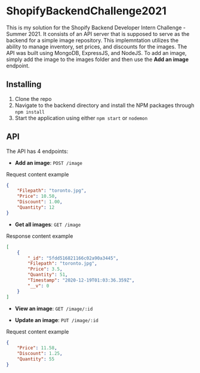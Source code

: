 # ShopifyBackendChallenge2021
This is my solution for the Shopify Backend Developer Intern Challenge - Summer 2021. It consists of an API server that is supposed to serve as the backend for a simple image repository. This implemntation utilizes the ability to manage inventory, set prices, and discounts for the images. The API was built using MongoDB, ExpressJS, and NodeJS. To add an image, simply add the image to the images folder and then use the **Add an image** endpoint.


## Installing
1. Clone the repo
2. Navigate to the backend directory and install the NPM packages through `npm install`
3. Start the application using either `npm start` or `nodemon`

## API
The API has 4 endpoints:
- **Add an image**: `POST /image`

Request content example
```json
{
	"Filepath": "toronto.jpg",
	"Price": 10.50,
  	"Discount": 1.00,
	"Quantity": 12
}
```
- **Get all images**: `GET /image`

Response content example
```json
[
    {
        "_id": "5fdd516821166c02a90a3445",
        "Filepath": "toronto.jpg",
        "Price": 3.5,
        "Quantity": 51,
        "Timestamp": "2020-12-19T01:03:36.359Z",
        "__v": 0
    }
]
```
- **View an image**: `GET /image/:id`

- **Update an image**: `PUT /image/:id`

Request content example
```json
{
	"Price": 11.58,
  	"Discount": 1.25,
	"Quantity": 55
}
```
